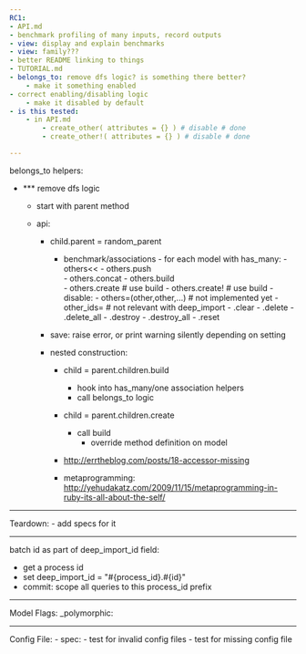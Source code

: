 ```yaml
---
RC1:
- API.md
- benchmark profiling of many inputs, record outputs
- view: display and explain benchmarks
- view: family???
- better README linking to things
- TUTORIAL.md
- belongs_to: remove dfs logic? is something there better?
	- make it something enabled
- correct enabling/disabling logic
	- make it disabled by default
- is this tested:
	- in API.md
		- create_other( attributes = {} ) # disable # done
		- create_other!( attributes = {} ) # disable # done

---
```

belongs_to helpers:
- *** remove dfs logic
	- start with parent method

	- api: 
		- child.parent = random_parent
			- benchmark/associations
					- for each model with has_many:
						- others<< 
						- others.push  
						- others.concat 
						- others.build  
						- others.create # use build
						- others.create! # use build
						- disable:
							- others=(other,other,...) # not implemented yet
							- other_ids=  # not relevant with deep_import
							- .clear
							- .delete
							- .delete_all
							- .destroy
							- .destroy_all
							- .reset

		- save: raise error, or print warning silently depending on setting

		- nested construction:
			- child = parent.children.build
				- hook into has_many/one association helpers
				- call belongs_to logic

			- child = parent.children.create 
				- call build
					- override method definition on model

			- http://errtheblog.com/posts/18-accessor-missing
			- metaprogramming: http://yehudakatz.com/2009/11/15/metaprogramming-in-ruby-its-all-about-the-self/

---
Teardown:
	- add specs for it

---
batch id as part of deep_import_id field:
- get a process id
- set deep_import_id = "#{process_id}.#{id}"
- commit: scope all queries to this process_id prefix

---
Model Flags:
_polymorphic:

---
Config File:
	- spec: 
		- test for invalid config files
		- test for missing config file
